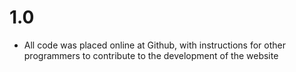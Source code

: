 # 1.0

* All code was placed online at Github, with instructions for other programmers to contribute to the development of the website
